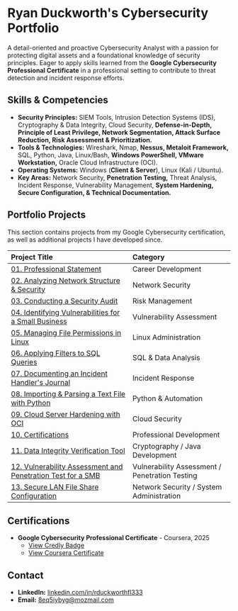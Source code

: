 # Ryan Duckworth's Cybersecurity Portfolio

A detail-oriented and proactive Cybersecurity Analyst with a passion for protecting digital assets and a foundational knowledge of security principles. Eager to apply skills learned from the **Google Cybersecurity Professional Certificate** in a professional setting to contribute to threat detection and incident response efforts.

## Skills & Competencies

* **Security Principles:** SIEM Tools, Intrusion Detection Systems (IDS), Cryptography & Data Integrity, Cloud Security, **Defense-in-Depth, Principle of Least Privilege, Network Segmentation, Attack Surface Reduction, Risk Assessment & Prioritization.**
* **Tools & Technologies:** Wireshark, Nmap, **Nessus, Metaloit Framework,** SQL, Python, Java, Linux/Bash, **Windows PowerShell, VMware Workstation,** Oracle Cloud Infrastructure (OCI).
* **Operating Systems:** Windows (**Client & Server**), Linux (Kali / Ubuntu).
* **Key Areas:** Network Security, **Penetration Testing,** Threat Analysis, Incident Response, Vulnerability Management, **System Hardening, Secure Configuration, & Technical Documentation.**

## Portfolio Projects

This section contains projects from my Google Cybersecurity certification, as well as additional projects I have developed since.

| Project Title | Category |
| :--- | :--- |
| [01. Professional Statement](./01_professional_statement/) | Career Development |
| [02. Analyzing Network Structure & Security](./02_analyzing_network_structure_and_security/) | Network Security |
| [03. Conducting a Security Audit](./03_conducting_a_security_audit/) | Risk Management |
| [04. Identifying Vulnerabilities for a Small Business](./04_identifying_vulnerabilities_for_a_small_business/) | Vulnerability Assessment |
| [05. Managing File Permissions in Linux](./05_managing_file_permissions_in_linux/) | Linux Administration |
| [06. Applying Filters to SQL Queries](./06_applying_filters_to_sql_queries/) | SQL & Data Analysis |
| [07. Documenting an Incident Handler's Journal](./07_documenting_an_incident_handlers_journal/) | Incident Response |
| [08. Importing & Parsing a Text File with Python](./08_importing_and_parsing_a_text_file/) | Python & Automation |
| [09. Cloud Server Hardening with OCI](./09_cloud_server_hardening_with_oci/) | Cloud Security |
| [10. Certifications](./10_Certifications/) | Professional Development |
| [11. Data Integrity Verification Tool](./11_data_integrity_verifier/) | Cryptography / Java Development |
| [12. Vulnerability Assessment and Penetration Test for a SMB](./12_Vulnerability_Assessment_and_Penetration_Test_for_a_SMB/) | Vulnerability Assessment / Penetration Testing |
| [13. Secure LAN File Share Configuration](./13_Secure_LAN_File_Share_Configuration/) | Network Security / System Administration |

## Certifications

* **Google Cybersecurity Professional Certificate** - Coursera, 2025
    * [View Credly Badge](https://www.credly.com/go/r40cBjqO)
    * [View Coursera Certificate](https://coursera.org/verify/professional-cert/PI4BPP81NMYI)

## Contact

* **LinkedIn:** [linkedin.com/in/rduckworthfl333](https://www.linkedin.com/in/rduckworthfl333)
* **Email:** 8eq5iybyg@mozmail.com